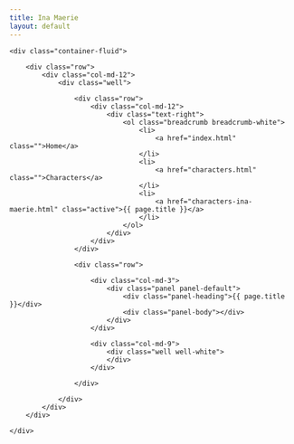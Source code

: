 ```yaml
---
title: Ina Maerie
layout: default
---
```

    <div class="container-fluid">

        <div class="row">
            <div class="col-md-12">
                <div class="well">

                    <div class="row">
                        <div class="col-md-12">
                            <div class="text-right">
                                <ol class="breadcrumb breadcrumb-white">
                                    <li>
                                        <a href="index.html" class="">Home</a>
                                    </li>
                                    <li>
                                        <a href="characters.html" class="">Characters</a>
                                    </li>
                                    <li>
                                        <a href="characters-ina-maerie.html" class="active">{{ page.title }}</a>
                                    </li>
                                </ol>
                            </div>
                        </div>
                    </div>

                    <div class="row">
                        
                        <div class="col-md-3">
                            <div class="panel panel-default">
                                <div class="panel-heading">{{ page.title }}</div>
                                <div class="panel-body"></div>
                            </div>
                        </div>
                        
                        <div class="col-md-9">
                            <div class="well well-white">
                            </div>
                        </div>
                        
                    </div>

                </div>
            </div>
        </div>

    </div>
